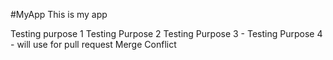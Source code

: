#MyApp
This is my app

Testing purpose 1
Testing Purpose 2
Testing Purpose 3 - 
Testing Purpose 4 - will use for pull request
Merge Conflict


